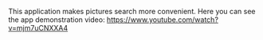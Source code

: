This application makes pictures search more convenient.
Here you can see the app demonstration video:
https://www.youtube.com/watch?v=mjm7uCNXXA4